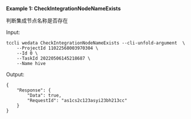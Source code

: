 **Example 1: CheckIntegrationNodeNameExists**

判断集成节点名称是否存在

Input: 

```
tccli wedata CheckIntegrationNodeNameExists --cli-unfold-argument  \
    --ProjectId 11022568003970304 \
    --Id 0 \
    --TaskId 20220506145218687 \
    --Name hive
```

Output: 
```
{
    "Response": {
        "Data": true,
        "RequestId": "as1cs2c123asyi23bh213cc"
    }
}
```

